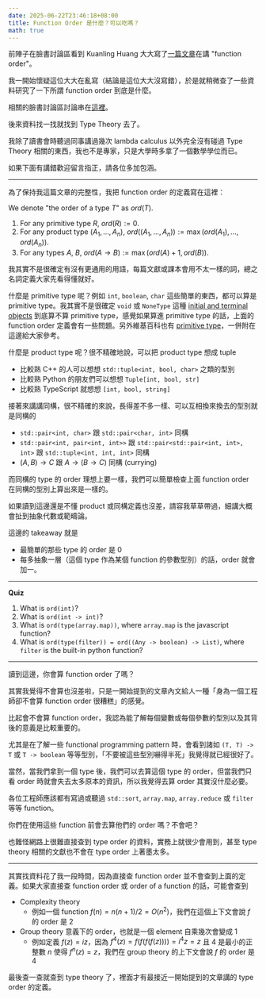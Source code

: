 ```yaml
---
date: 2025-06-22T23:46:18+08:00
title: Function Order 是什麼？可以吃嗎？
math: true
---
```


前陣子在臉書討論區看到 Kuanling Huang 大大寫了[一篇文章](https://hackmd.io/@caasih/function-order)在講 "function order"。

我一開始懷疑這位大大在亂寫（結論是這位大大沒寫錯），於是就稍微查了一些資料研究了一下所謂 function order 到底是什麼。

相關的臉書討論區討論串在[這裡](https://www.facebook.com/groups/521085554595481/?multi_permalinks=9815821941788416&hoisted_section_header_type=recently_seen)。

後來資料找一找就找到 Type Theory 去了。

我除了讀書會時聽過同事講過幾次 lambda calculus 以外完全沒有碰過 Type Theory 相關的東西，我也不是專家，只是大學時多拿了一個數學學位而已。

如果下面有講錯歡迎留言指正，請各位多加包涵。

---

為了保持我這篇文章的完整性，我把 function order 的定義寫在這裡：

We denote "the order of a type $T$" as $ord(T)$.
1. For any primitive type $R$, $ord(R) := 0$.
2. For any product type $(A_1, ..., A_n)$, $ord((A_1, ..., A_n)) := \max(ord(A_1), ..., ord(A_n))$.
3. For any types $A$, $B$, $ord(A \to B) := \max(ord(A) + 1, ord(B))$.

我其實不是很確定有沒有更通用的用語，每篇文獻或課本會用不太一樣的詞，總之名詞定義大家先看得懂就好。

什麼是 primitive type 呢？例如 `int`, `boolean`, `char` 這些簡單的東西，都可以算是 primitive type。我其實不是很確定 `void` 或 `NoneType` 這種 [initial and terminal objects](https://en.wikipedia.org/wiki/Initial_and_terminal_objects) 到底算不算 primitive type，感覺如果算進 primitive type 的話，上面的 function order 定義會有一些問題。另外維基百科也有 [primitive type](https://en.wikipedia.org/wiki/Primitive_data_type)，一併附在這邊給大家參考。

什麼是 product type 呢？很不精確地說，可以把 product type 想成 tuple

- 比較熟 C++ 的人可以想想 `std::tuple<int, bool, char>` 之類的型別
- 比較熟 Python 的朋友們可以想想 `Tuple[int, bool, str]`
- 比較熟 TypeScript 就想想 `[int, bool, string]`

接著來講講同構，很不精確的來說，長得差不多一樣、可以互相換來換去的型別就是同構的

- `std::pair<int, char>` 跟 `std::pair<char, int>` 同構
- `std::pair<int, pair<int, int>>` 跟 `std::pair<std::pair<int, int>, int>` 跟 `std::tuple<int, int, int>` 同構
- $(A, B) \to C$ 跟 $A \to (B \to C)$ 同構 (currying)

而同構的 type 的 order 理想上要一樣，我們可以簡單檢查上面 function order 在同構的型別上算出來是一樣的。

如果讀到這邊還是不懂 product 或同構定義也沒差，請容我草草帶過，細講大概會扯到抽象代數或範疇論。

這邊的 takeaway 就是

- 最簡單的那些 type 的 order 是 0
- 每多抽象一層（這個 type 作為某個 function 的參數型別）的話，order 就會加一。

---

**Quiz**

1. What is `ord(int)`?
2. What is `ord(int -> int)`?
3. What is `ord(type(array.map))`, where `array.map` is the javascript function?
4. What is `ord(type(filter)) = ord((Any -> boolean) -> List)`, where `filter` is the built-in python function?

---

讀到這邊，你會算 function order 了嗎？

其實我覺得不會算也沒差啦，只是一開始提到的文章內文給人一種「身為一個工程師卻不會算 function order 很糟糕」的感覺。

比起會不會算 function order，我認為能了解每個變數或每個參數的型別以及其背後的意義是比較重要的。

尤其是在了解一些 functional programming pattern 時，會看到諸如 `(T, T) -> T` 或 `T -> boolean` 等等型別，「不要被這些型別嚇得半死」我覺得就已經很好了。

當然，當我們拿到一個 type 後，我們可以去算這個 type 的 order，但當我們只看 order 時就會失去太多原本的資訊，所以我覺得去算 order 其實沒什麼必要。

各位工程師應該都有寫過或聽過 `std::sort`, `array.map`, `array.reduce` 或 `filter` 等等 function。

你們在使用這些 function 前會去算他們的 order 嗎？不會吧？

也難怪網路上很難直接查到 type order 的資料，實務上就很少會用到，甚至 type theory 相關的文獻也不會在 type order 上著墨太多。

---

其實找資料花了我一段時間，因為直接查 function order 並不會查到上面的定義。如果大家直接查 function order 或 order of a function 的話，可能會查到

- Complexity theory
  - 例如一個 function $f(n) = n(n + 1) / 2 = O(n^2)$，我們在這個上下文會說 $f$ 的 order 是 2
- Group theory 意義下的 order，也就是一個 element 自乘幾次會變成 1
  - 例如定義 $f(z) = iz$，因為 $f^4(z) = f(f(f(f(z)))) = i^4 z = z$ 且 4 是最小的正整數 $n$ 使得 $f^n(z) = z$，我們在 group theory 的上下文會說 $f$ 的 order 是 4

最後查一查就查到 type theory 了，裡面才有最接近一開始提到的文章講的 type order 的定義。
